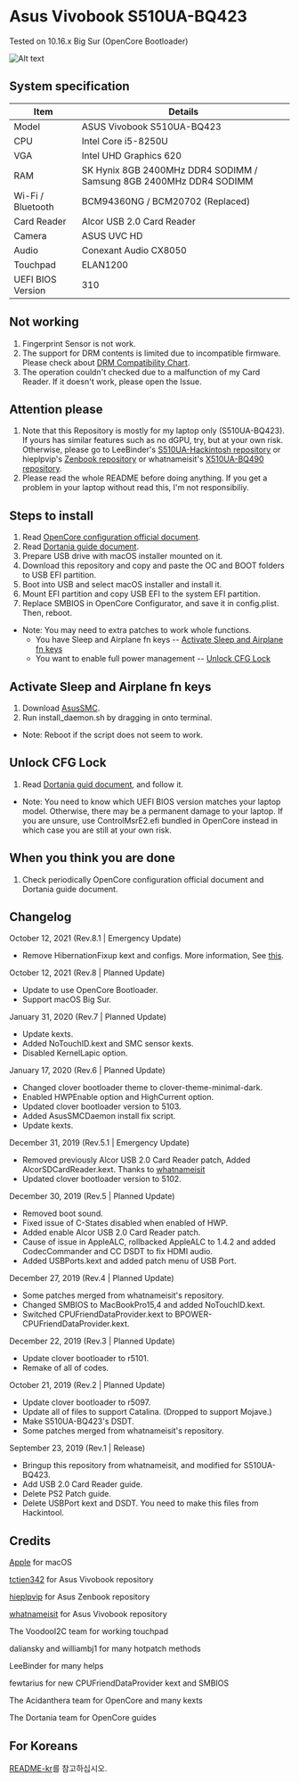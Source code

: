 # Asus Vivobook S510UA-BQ423

Tested on 10.16.x Big Sur (OpenCore Bootloader)

![Alt text](https://ivanov-audio.com/wp-content/uploads/2014/01/Hackintosh-Featured-Image.png)

## System specification

| Item | Details |
| - | - |
| Model | ASUS Vivobook S510UA-BQ423 |
| CPU | Intel Core i5-8250U |
| VGA | Intel UHD Graphics 620 |
| RAM | SK Hynix 8GB 2400MHz DDR4 SODIMM / Samsung 8GB 2400MHz DDR4 SODIMM |
| Wi-Fi / Bluetooth | BCM94360NG / BCM20702 (Replaced) |
| Card Reader | Alcor USB 2.0 Card Reader |
| Camera | ASUS UVC HD |
| Audio | Conexant Audio CX8050 |
| Touchpad | ELAN1200 |
| UEFI BIOS Version | 310 |

## Not working

1. Fingerprint Sensor is not work.
2. The support for DRM contents is limited due to incompatible firmware. Please check about [DRM Compatibility Chart](https://github.com/acidanthera/WhateverGreen/blob/master/Manual/FAQ.Chart.md).
3. The operation couldn't checked due to a malfunction of my Card Reader. If it doesn't work, please open the Issue.

## Attention please

1. Note that this Repository is mostly for my laptop only (S510UA-BQ423). If yours has similar features such as no dGPU, try, but at your own risk. Otherwise, please go to LeeBinder's [S510UA-Hackintosh repository](https://github.com/LeeBinder/Asus-Vivobook-S510UA-Hackintosh) or hieplpvip's [Zenbook repository](https://github.com/hieplpvip/ASUS-ZENBOOK-HACKINTOSH) or whatnameisit's [X510UA-BQ490 repository](https://github.com/whatnameisit/Asus-Vivobook-X510UA-BQ490-Hackintosh).
2. Please read the whole README before doing anything. If you get a problem in your laptop without read this, I'm not responsibiliy.

## Steps to install

1. Read [OpenCore configuration official document](https://github.com/acidanthera/OpenCorePkg/blob/master/Docs/Configuration.pdf).
2. Read [Dortania guide document](https://dortania.github.io/getting-started/).
3. Prepare USB drive with macOS installer mounted on it.
4. Download this repository and copy and paste the OC and BOOT folders to USB EFI partition.
5. Boot into USB and select macOS installer and install it.
6. Mount EFI partition and copy USB EFI to the system EFI partition.
7. Replace SMBIOS in OpenCore Configurator, and save it in config.plist. Then, reboot.
- Note: You may need to extra patches to work whole functions.
   - You have Sleep and Airplane fn keys -- [Activate Sleep and Airplane fn keys](#activate-sleep-and-airplane-fn-keys)
   - You want to enable full power management -- [Unlock CFG Lock](#unlock-cfg-lock)

## Activate Sleep and Airplane fn keys

1. Download [AsusSMC](https://github.com/hieplpvip/AsusSMC/releases).
2. Run install_daemon.sh by dragging in onto terminal.
- Note: Reboot if the script does not seem to work.

## Unlock CFG Lock

1. Read [Dortania guid document](https://dortania.github.io/OpenCore-Post-Install/misc/msr-lock.html), and follow it.
- Note: You need to know which UEFI BIOS version matches your laptop model. Otherwise, there may be a permanent damage to your laptop. If you are unsure, use ControlMsrE2.efi bundled in OpenCore instead in which case you are still at your own risk.

## When you think you are done
 
1. Check periodically OpenCore configuration official document and Dortania guide document.

## Changelog

October 12, 2021 (Rev.8.1 | Emergency Update)
- Remove HibernationFixup kext and configs. More information, See [this](https://github.com/hieplpvip/AsusSMC/issues/103).

October 12, 2021 (Rev.8 | Planned Update)
- Update to use OpenCore Bootloader.
- Support macOS Big Sur.

January 31, 2020 (Rev.7 | Planned Update)
- Update kexts.
- Added NoTouchID.kext and SMC sensor kexts.
- Disabled KernelLapic option.

January 17, 2020 (Rev.6 | Planned Update)
- Changed clover bootloader theme to clover-theme-minimal-dark.
- Enabled HWPEnable option and HighCurrent option.
- Updated clover bootloader version to 5103.
- Added AsusSMCDaemon install fix script.
- Update kexts.

December 31, 2019 (Rev.5.1 | Emergency Update)
- Removed previously Alcor USB 2.0 Card Reader patch, Added AlcorSDCardReader.kext. Thanks to [whatnameisit](https://github.com/whatnameisit)
- Updated clover bootloader version to 5102.

December 30, 2019 (Rev.5 | Planned Update)
- Removed boot sound.
- Fixed issue of C-States disabled when enabled of HWP.
- Added enable Alcor USB 2.0 Card Reader patch.
- Cause of issue in AppleALC, rollbacked AppleALC to 1.4.2 and added CodecCommander and CC DSDT to fix HDMI audio.
- Added USBPorts.kext and added patch menu of USB Port.

December 27, 2019 (Rev.4 | Planned Update)
- Some patches merged from whatnameisit's repository.
- Changed SMBIOS to MacBookPro15,4 and added NoTouchID.kext.
- Switched CPUFriendDataProvider.kext to BPOWER-CPUFriendDataProvider.kext.

December 22, 2019 (Rev.3 | Planned Update)
- Update clover bootloader to r5101.
- Remake of all of codes.

October 21, 2019 (Rev.2 | Planned Update)
- Update clover bootloader to r5097.
- Update all of files to support Catalina. (Dropped to support Mojave.)
- Make S510UA-BQ423's DSDT.
- Some patches merged from whatnameisit's repository.

September 23, 2019 (Rev.1 | Release)
- Bringup this repository from whatnameisit, and modified for S510UA-BQ423.
- Add USB 2.0 Card Reader guide.
- Delete PS2 Patch guide.
- Delete USBPort kext and DSDT. You need to make this files from Hackintool.

## Credits

[Apple](https://apple.com) for macOS

[tctien342](https://github.com/tctien342) for Asus Vivobook repository

[hieplpvip](https://github.com/hieplpvip) for Asus Zenbook repository

[whatnameisit](https://github.com/whatnameisit) for Asus Vivobook repository

The VoodooI2C team for working touchpad

daliansky and williambj1 for many hotpatch methods

LeeBinder for many helps

fewtarius for new CPUFriendDataProvider kext and SMBIOS

The Acidanthera team for OpenCore and many kexts

The Dortania team for OpenCore guides

## For Koreans
[README-kr](README-kr.md)를 참고하십시오.
